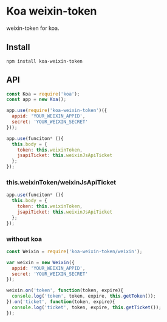# Koa weixin-token

weixin-token for koa.

## Install

```
npm install koa-weixin-token
```

## API

```js
const Koa = require('koa');
const app = new Koa();

app.use(require('koa-weixin-token')({
  appid: 'YOUR_WEIXIN_APPID',
  secret: 'YOUR_WEIXIN_SECRET'
}));

app.use(funciton* (){
  this.body = {
    token: this.weixinToken,
    jsapiTicket: this.weixinJsApiTicket
  };
});

```

### this.weixinToken/weixinJsApiTicket

```js
app.use(funciton* (){
  this.body = {
    token: this.weixinToken,
    jsapiTicket: this.weixinJsApiTicket
  };
});
```

### without koa
```js
const Weixin = require('koa-weixin-token/weixin');

var weixin = new Weixin({
  appid: 'YOUR_WEIXIN_APPID',
  secret: 'YOUR_WEIXIN_SECRET'
});

weixin.on('token', function(token, expire){
  console.log('token', token, expire, this.getToken());
}).on('ticket', function(token, expire){
  console.log('ticket', token, expire, this.getTicket());
});
```
